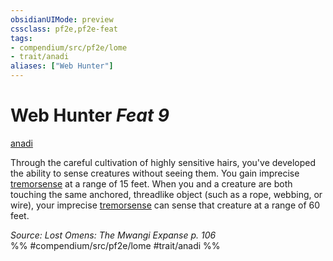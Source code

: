 ```yaml
---
obsidianUIMode: preview
cssclass: pf2e,pf2e-feat
tags:
- compendium/src/pf2e/lome
- trait/anadi
aliases: ["Web Hunter"]
---
```

# Web Hunter  *Feat 9*  
[anadi](/rules/traits/anadi-lome.md)  


Through the careful cultivation of highly sensitive hairs, you've developed the ability to sense creatures without seeing them. You gain imprecise [tremorsense](/rules/abilities/tremorsense.md) at a range of 15 feet. When you and a creature are both touching the same anchored, threadlike object (such as a rope, webbing, or wire), your imprecise [tremorsense](/rules/abilities/tremorsense.md) can sense that creature at a range of 60 feet.

*Source: Lost Omens: The Mwangi Expanse p. 106*  
%% #compendium/src/pf2e/lome #trait/anadi %%